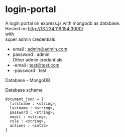 # login-portal
A login portal on express.js with mongodb as database.<br />
Hosted on http://13.234.119.154:3000/<br />
with <br />
super admin credentials<br />
  +  email : admin@admin.com<br />
  +  password : admin<br />
Other admin credentials<br />
  +  -email : test@test.com<br />
  +  -password : test<br />

Database - MongoDB<br />

Database schema <br />
```
document_json = {
  firstname : <string>,
  lastname : <string>,
  password : <string>,
  email : <string>,
  role : <string>,
  actions : <int32>
}
```
